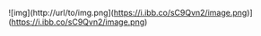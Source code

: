 ![img](http://url/to/img.png](https://i.ibb.co/sC9Qvn2/image.png)](https://i.ibb.co/sC9Qvn2/image.png)
